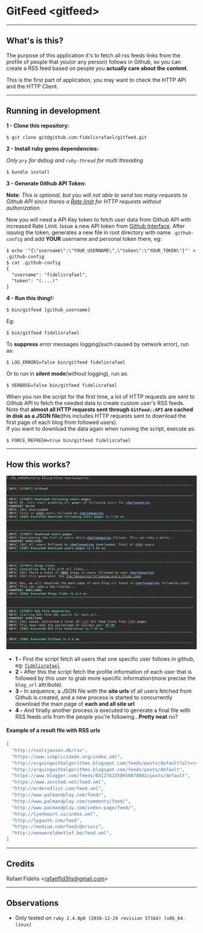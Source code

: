 # GitFeed <gitfeed\>

---

## What's is this?

The purpose of this application it's to fetch all rss feeds links from the profile of people that you(or any person) follows in Github, so you can create a RSS feed based on people you **actually care about the content**.  

This is the first part of application, you may want to check the HTTP API and the HTTP Client.

---

## Running in development

**1 - Clone this repository:**

```
$ git clone git@github.com:fidelisrafael/gitfeed.git
```

**2 - Install ruby gems dependencies:**

*Only `pry` for debug and `ruby-thread` for multi threading*

```
$ bundle install
```

**3 - Generate Github API Token:**

**Note**: *This is optional, but you will not able to send too many requests to Github API since theres a [Rate limit](https://developer.github.com/v3/#rate-limiting) for HTTP requests without authorization.*

Now you will need a API Key token to fetch user data from Github API with increased Rate Limit.
Issue a new API token from [Github Interface](https://github.com/settings/tokens).
After issuing the token, generates a new file in root directory with name `.github-config` and add **YOUR** username and personal token there, eg:

```
$ echo '"{\"username\":\"YOUR_USERNAME\",\"token\":\"YOUR_TOKEN\"}"' > .github-config
$ cat .github-config
{
  "username": "fidelisrafael",
  "token": "(....)"
}
```

**4 - Run this thing!:**

```
$ bin/gitfeed [github_username]
```

Eg:

```
$ bin/gitfeed fidelisrafael
```

To **suppress** error messages logging(such caused by network error), run as:

```
$ LOG_ERRORS=false bin/gitfeed fidelisrafael
```

Or to run in **silent mode**(without logging), run as:

```
$ VERBOSE=false bin/gitfeed fidelisrafael
```

When you run the script for the first time, a lot of HTTP requests are sent to Github API to fetch the needed data to create custom user's RSS feeds.  
Note that **almost all HTTP requests sent through `GitFeed::API` are cached in disk as a JSON file**(this includes HTTP requests sent to download the first page of each blog from followed users).  
If you want to download the data again when running the script, execute as:  


```
$ FORCE_REFRESH=true bin/gitfeed fidelisrafael
```

---

## How this works?

![Screenshot of script running](./assets/images/run_example.png)  

* **1 -** First the script fetch all users that one specific user follows in github, eg: [`fidelisrafael`](https://api.github.com/users/fidelisrafael/following)  
* **2 -** After this the script fetch the profile information of each user that is followed by this user to grab more specific information(more precise the `blog_url` attribute).  
* **3 -** In sequence, a JSON file with the **site urls** of all users fetched from Github is created, and a new process is started to concurrently download the main page of **each and all site url**  
* **4 -** And finally another process is executed to generate a final file with RSS feeds urls from the people you're following...**Pretty neat** no?

#### Example of a result file with RSS urls

```json
[
  "http://nielsjansen.dk/rss",
  "https://www.simplicidade.org/index.xml",
  "http://arguingwithalgorithms.blogspot.com/feeds/posts/default?alt=rss",
  "http://arguingwithalgorithms.blogspot.com/feeds/posts/default",
  "https://www.blogger.com/feeds/6812742250950078002/posts/default",
  "https://www.zorched.net/feed.xml",
  "http://orderedlist.com/feed.xml",
  "http://www.palmandplay.com/feed/",
  "http://www.palmandplay.com/comments/feed/",
  "http://www.palmandplay.com/index-page/feed/",
  "http://lyonheart.us/index.xml",
  "http://lpgauth.com/feed",
  "https://medium.com/feed/@erszcz",
  "http://eenwereldmetlef.be/feed.xml",
]
```

---

## Credits

Rafael Fidelis \<rafaelfid3lis@gmail.com\>

---

## Observations

- Only tested on `ruby 2.4.0p0 (2016-12-24 revision 57164) [x86_64-linux]`